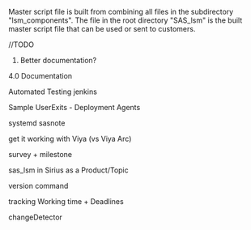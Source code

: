 Master script file is built from combining all files in the subdirectory "lsm_components".
The file in the root directory "SAS_lsm" is the built master script file that can be used or sent to customers.

//TODO

1) Better documentation?

4.0 Documentation

Automated Testing
jenkins

Sample UserExits -
Deployment Agents

systemd sasnote

get it working with Viya (vs Viya Arc)

survey + milestone

sas_lsm in Sirius as a Product/Topic

version command

tracking Working time + Deadlines

changeDetector